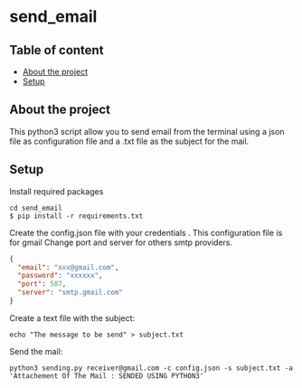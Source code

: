# send_email

## Table of content

- [About the project](#about-the-project)<!-- - [Technologies](#technologies) -->
- [Setup](#setup)

## About the project

This python3 script allow you to send email from the terminal using a json file as configuration file and a .txt file as the subject for the mail.

## Setup

Install required packages

```shell
cd send_email
$ pip install -r requirements.txt
```

Create the config.json file with your credentials . This configuration file is for gmail
Change port and server for others smtp providers.

```json
{
  "email": "xxx@gmail.com",
  "password": "xxxxxx",
  "port": 587,
  "server": "smtp.gmail.com"
}
```

Create a text file with the subject:

```shell
echo "The message to be send" > subject.txt
```

Send the mail:

```shell
python3 sending.py receiver@gmail.com -c config.json -s subject.txt -a 'Attachement Of The Mail : SENDED USING PYTHON3'
```
